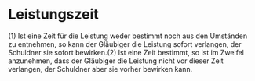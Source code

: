 # Leistungszeit

(1) Ist eine Zeit für die Leistung weder bestimmt noch aus den Umständen zu entnehmen, so kann der Gläubiger die Leistung sofort verlangen, der Schuldner sie sofort bewirken.(2) Ist eine Zeit bestimmt, so ist im Zweifel anzunehmen, dass der Gläubiger die Leistung nicht vor dieser Zeit verlangen, der Schuldner aber sie vorher bewirken kann. 

